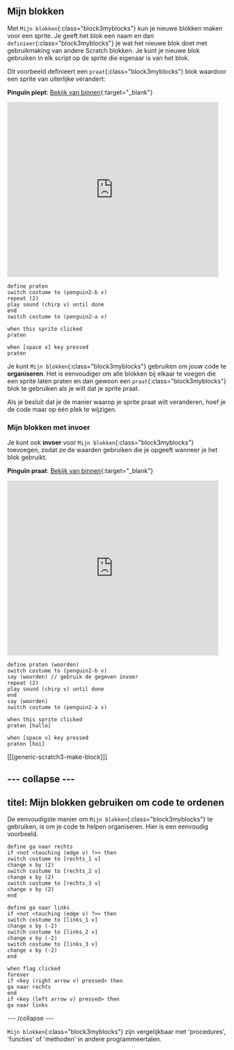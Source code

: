## Mijn blokken

Met `Mijn blokken`{:class="block3myblocks"} kun je nieuwe blokken maken voor een sprite. Je geeft het blok een naam en dan `definieer`{:class="block3myblocks"} je wat het nieuwe blok doet met gebruikmaking van andere Scratch blokken. Je kunt je nieuwe blok gebruiken in elk script op de sprite die eigenaar is van het blok.

Dit voorbeeld definieert een `praat`{:class="block3myblocks"} blok waardoor een sprite van uiterlijke verandert:

**Pinguïn piept**: [Bekijk van binnen](https://scratch.mit.edu/projects/567554899/editor){:target="_blank"}

<div class="scratch-preview">
  <iframe src="https://scratch.mit.edu/projects/567554899/embed" allowtransparency="true" width="485" height="402" frameborder="0" scrolling="no" allowfullscreen></iframe>
</div>

```blocks3
define praten
switch costume to (penguin2-b v)
repeat (2)
play sound (chirp v) until done
end
switch costume to (penguin2-a v)

when this sprite clicked
praten

when [space v] key pressed
praten
```

Je kunt `Mijn blokken`{:class="block3myblocks"} gebruiken om jouw code te **organiseren**. Het is eenvoudiger om alle blokken bij elkaar te voegen die een sprite laten praten en dan gewoon een `praat`{:class="block3myblocks"} blok te gebruiken als je wilt dat je sprite praat.

Als je besluit dat je de manier waarop je sprite praat wilt veranderen, hoef je de code maar op één plek te wijzigen.

### Mijn blokken met invoer

Je kunt ook **invoer** voor `Mijn blokken`{:class="block3myblocks"} toevoegen, zodat ze de waarden gebruiken die je opgeeft wanneer je het blok gebruikt.

**Pinguïn praat**: [Bekijk van binnen](https://scratch.mit.edu/projects/567538874/editor){:target="_blank"}

<div class="scratch-preview">
  <iframe src="https://scratch.mit.edu/projects/567538874/embed" allowtransparency="true" width="485" height="402" frameborder="0" scrolling="no" allowfullscreen></iframe>
</div>

```blocks3
define praten (woorden)
switch costume to (penguin2-b v)
say (woorden) // gebruik de gegeven invoer
repeat (2)
play sound (chirp v) until done
end
say (woorden)
switch costume to (penguin2-a v)

when this sprite clicked
praten [hallo]

when [space v] key pressed
praten [hoi]
```

[[[generic-scratch3-make-block]]]

--- collapse ---
---
titel: Mijn blokken gebruiken om code te ordenen
---
De eenvoudigste manier om `Mijn blokken`{:class="block3myblocks"} te gebruiken, is om je code te helpen organiseren. Hier is een eenvoudig voorbeeld.

```blocks3
define ga naar rechts
if <not <touching (edge v) ?>> then
switch costume to [rechts_1 v]
change x by (2)
switch costume to [rechts_2 v]
change x by (2)
switch costume to [rechts_3 v]
change x by (2)
end

define ga naar links
if <not <touching (edge v) ?>> then
switch costume to [links_1 v]
change x by (-2)
switch costume to [links_2 v]
change x by (-2)
switch costume to [links_3 v]
change x by (-2)
end

when flag clicked
forever
if <key (right arrow v) pressed> then
ga naar rechts
end
if <key (left arrow v) pressed> then
ga naar links
```

--- /collapse ---

`Mijn blokken`{:class="block3myblocks"} zijn vergelijkbaar met 'procedures', 'functies' of 'methoden' in andere programmeertalen.
